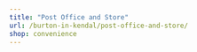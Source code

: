 ```yaml
---
title: "Post Office and Store"
url: /burton-in-kendal/post-office-and-store/
shop: convenience
---
```


